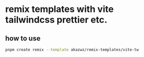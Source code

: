 # remix templates with vite tailwindcss prettier etc.

## how to use

````sh
pnpm create remix --template akazwz/remix-templates/vite-tw
````